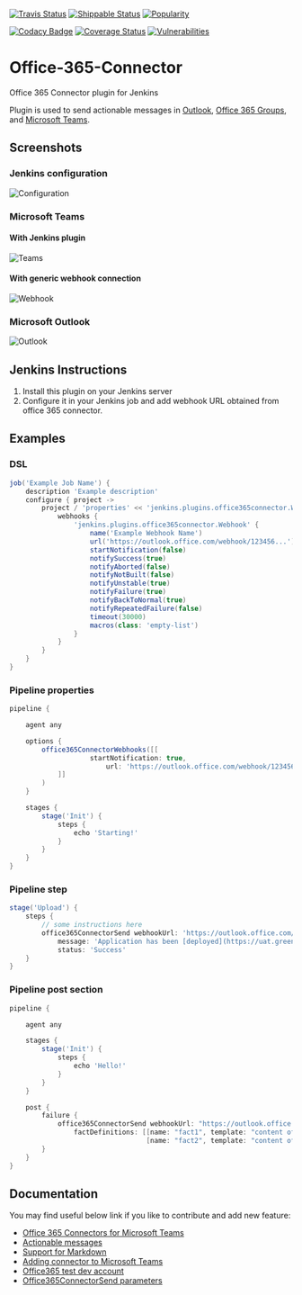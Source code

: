 [![Travis Status](https://img.shields.io/travis/jenkinsci/office-365-connector-plugin/master.svg?label=Travis%20bulid)](https://travis-ci.org/jenkinsci/office-365-connector-plugin)
[![Shippable Status](https://api.shippable.com/projects/5a8bda80d0386507000ebf97/badge?branch=master&label=Shippable%20build)](https://app.shippable.com/github/jenkinsci/office-365-connector-plugin/dashboard)
[![Popularity](https://img.shields.io/jenkins/plugin/i/Office-365-Connector.svg)](https://plugins.jenkins.io/Office-365-Connector)

[![Codacy Badge](https://api.codacy.com/project/badge/Grade/1fab6aea594f49928b80bfe55a81357c)](https://app.codacy.com/app/damianszczepanik/office-365-connector-plugin?utm_source=github.com&utm_medium=referral&utm_content=jenkinsci/office-365-connector-plugin&utm_campaign=Badge_Grade_Settings)
[![Coverage Status](https://img.shields.io/codecov/c/github/jenkinsci/office-365-connector-plugin/master.svg?label=Unit%20tests%20coverage)](https://codecov.io/github/jenkinsci/office-365-connector-plugin)
[![Vulnerabilities](https://snyk.io/test/github/jenkinsci/office-365-connector-plugin/badge.svg)](https://app.snyk.io/org/damianszczepanik/project/c78d3196-4d6a-4a74-a217-6f6bc5b2f6ac)

# Office-365-Connector
Office 365 Connector plugin for Jenkins

Plugin is used to send actionable messages in [Outlook](http://outlook.com), [Office 365 Groups](https://support.office.com/en-us/article/Learn-about-Office-365-Groups-b565caa1-5c40-40ef-9915-60fdb2d97fa2), and [Microsoft Teams](https://products.office.com/en-us/microsoft-teams/group-chat-software).

## Screenshots

### Jenkins configuration
![Configuration](https://github.com/jenkinsci/office-365-connector-plugin/raw/master/.README/config.png)

### Microsoft Teams
#### With Jenkins plugin
![Teams](https://github.com/jenkinsci/office-365-connector-plugin/raw/master/.README/teams.png)

#### With generic webhook connection
![Webhook](https://github.com/jenkinsci/office-365-connector-plugin/raw/master/.README/webhook.png)

### Microsoft Outlook
![Outlook](https://github.com/jenkinsci/office-365-connector-plugin/raw/master/.README/outlook.png)

## Jenkins Instructions

1. Install this plugin on your Jenkins server
2. Configure it in your Jenkins job and add webhook URL obtained from office 365 connector.
  
## Examples

### DSL
```groovy
job('Example Job Name') {
    description 'Example description'
    configure { project ->
        project / 'properties' << 'jenkins.plugins.office365connector.WebhookJobProperty' {
            webhooks {
                'jenkins.plugins.office365connector.Webhook' {
                    name('Example Webhook Name')
                    url('https://outlook.office.com/webhook/123456...')
                    startNotification(false)
                    notifySuccess(true)
                    notifyAborted(false)
                    notifyNotBuilt(false)
                    notifyUnstable(true)
                    notifyFailure(true)
                    notifyBackToNormal(true)
                    notifyRepeatedFailure(false)
                    timeout(30000)
                    macros(class: 'empty-list')
                }
            }
        }
    }
}
```

### Pipeline properties
```groovy
pipeline {

    agent any

    options {
        office365ConnectorWebhooks([[
                    startNotification: true,
                        url: 'https://outlook.office.com/webhook/123456...'
            ]]
        )
    }

    stages {
        stage('Init') {
            steps {
                echo 'Starting!'
            }
        }
    }
}
```

### Pipeline step
```groovy
stage('Upload') {
    steps {
        // some instructions here
        office365ConnectorSend webhookUrl: 'https://outlook.office.com/webhook/123456...',
            message: 'Application has been [deployed](https://uat.green.biz)',
            status: 'Success'            
    }
}
```

### Pipeline post section
```groovy
pipeline {

    agent any

    stages {
        stage('Init') {
            steps {
                echo 'Hello!'
            }
        }
    }

    post {
        failure {
            office365ConnectorSend webhookUrl: "https://outlook.office.com/webhook/123456...",
                factDefinitions: [[name: "fact1", template: "content of fact1"],
                                  [name: "fact2", template: "content of fact2"]]
        }
    }
}
```

## Documentation

You may find useful below link if you like to contribute and add new feature:
- [Office 365 Connectors for Microsoft Teams](https://docs.microsoft.com/pl-pl/microsoftteams/platform/concepts/connectors/connectors)
- [Actionable messages](https://docs.microsoft.com/en-us/outlook/actionable-messages/)
- [Support for Markdown](https://docs.microsoft.com/en-us/flow/approvals-markdown-support)
- [Adding connector to Microsoft Teams](https://docs.microsoft.com/pl-pl/microsoftteams/platform/concepts/connectors/connectors-using)
- [Office365 test dev account](https://developer.microsoft.com/office/dev-program)
- [Office365ConnectorSend parameters](https://jenkins.io/doc/pipeline/steps/Office-365-Connector/)
